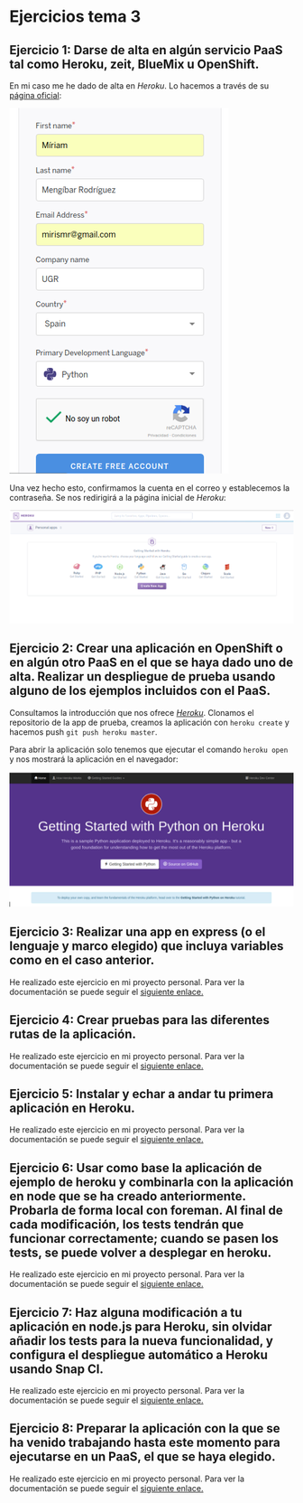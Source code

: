 # Ejercicios tema 3

## Ejercicio 1: Darse de alta en algún servicio PaaS tal como Heroku, zeit, BlueMix u OpenShift.
En mi caso me he dado de alta en *Heroku*. Lo hacemos a través de su [página oficial](https://signup.heroku.com/?c=70130000001x9jEAAQ):

![Registro](img/13.png)

Una vez hecho esto, confirmamos la cuenta en el correo y establecemos la contraseña. Se nos redirigirá a la página inicial de *Heroku*:

![Logeados](img/14.png)

## Ejercicio 2: Crear una aplicación en OpenShift o en algún otro PaaS en el que se haya dado uno de alta. Realizar un despliegue de prueba usando alguno de los ejemplos incluidos con el PaaS.

Consultamos la introducción que nos ofrece [*Heroku*](https://devcenter.heroku.com/articles/getting-started-with-python#prepare-the-app). Clonamos el repositorio de la app de prueba, creamos la aplicación con `heroku create` y hacemos push `git push heroku master`.

Para abrir la aplicación solo tenemos que ejecutar el comando `heroku open` y nos mostrará la aplicación en el navegador:

![App](img/15.png)

## Ejercicio 3: Realizar una app en express (o el lenguaje y marco elegido) que incluya variables como en el caso anterior.

He realizado este ejercicio en mi proyecto personal. Para ver la documentación se puede seguir el [siguiente enlace.](https://github.com/mirismr/proyectoIV17-18)


## Ejercicio 4: Crear pruebas para las diferentes rutas de la aplicación.

He realizado este ejercicio en mi proyecto personal. Para ver la documentación se puede seguir el [siguiente enlace.](https://github.com/mirismr/proyectoIV17-18)

## Ejercicio 5: Instalar y echar a andar tu primera aplicación en Heroku.

He realizado este ejercicio en mi proyecto personal. Para ver la documentación se puede seguir el [siguiente enlace.](https://github.com/mirismr/proyectoIV17-18)

## Ejercicio 6: Usar como base la aplicación de ejemplo de heroku y combinarla con la aplicación en node que se ha creado anteriormente. Probarla de forma local con foreman. Al final de cada modificación, los tests tendrán que funcionar correctamente; cuando se pasen los tests, se puede volver a desplegar en heroku.

He realizado este ejercicio en mi proyecto personal. Para ver la documentación se puede seguir el [siguiente enlace.](https://github.com/mirismr/proyectoIV17-18)

## Ejercicio 7: Haz alguna modificación a tu aplicación en node.js para Heroku, sin olvidar añadir los tests para la nueva funcionalidad, y configura el despliegue automático a Heroku usando Snap CI.

He realizado este ejercicio en mi proyecto personal. Para ver la documentación se puede seguir el [siguiente enlace.](https://github.com/mirismr/proyectoIV17-18)

## Ejercicio 8: Preparar la aplicación con la que se ha venido trabajando hasta este momento para ejecutarse en un PaaS, el que se haya elegido.

He realizado este ejercicio en mi proyecto personal. Para ver la documentación se puede seguir el [siguiente enlace.](https://github.com/mirismr/proyectoIV17-18)